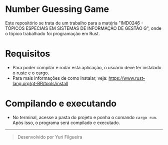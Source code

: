 # Number Guessing Game

Este repositório se trata de um trabalho para a matéria "IMD0246 - TÓPICOS ESPECIAIS EM SISTEMAS DE INFORMAÇÃO DE GESTÃO G", onde o tópico trabalhado foi programação em Rust.

# Requisitos
- Para poder compilar e rodar esta aplicação, o usuário deve ter instalado o rustc e o cargo.
- Para mais informações de como instalar, veja: https://www.rust-lang.org/pt-BR/tools/install

# Compilando e executando
- No terminal, acesse a pasta do projeto e ponha o comando `cargo run`. Após isso, o programa será compilado e executado.

---

> Desenvolvido por Yuri Filgueira